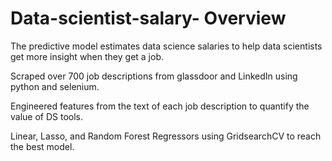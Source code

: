 # Data-scientist-salary- Overview

The predictive model estimates data science salaries to help data scientists get more insight when they get a job.

Scraped over 700 job descriptions from glassdoor and LinkedIn using python and selenium.

Engineered features from the text of each job description to quantify the value of DS tools. 

Linear, Lasso, and Random Forest Regressors using GridsearchCV to reach the best model.

